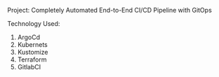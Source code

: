 Project:    Completely Automated End-to-End CI/CD Pipeline with GitOps

Technology Used:

1. ArgoCd
2. Kubernets
3. Kustomize
4. Terraform
5. GitlabCI
